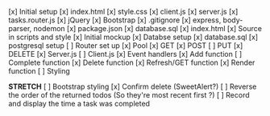 [x] Initial setup
    [x] index.html
    [x] style.css
    [x] client.js
    [x] server.js
    [x] tasks.router.js
    [x] jQuery
    [x] Bootstrap
    [x] .gitignore
    [x] express, body-parser, nodemon
    [x] package.json
    [x] database.sql
[x] index.html
    [x] Source in scripts and style
    [x] Initial mockup
[x] Databse setup
    [x] database.sql
    [x] postgresql setup
[ ] Router set up
    [x] Pool
    [x] GET
    [x] POST
    [ ] PUT
    [x] DELETE
[x] Server.js
[ ] Client.js
    [x] Event handlers
    [x] Add function
    [ ] Complete function
    [x] Delete function
    [x] Refresh/GET function
    [x] Render function
[ ] Styling

**STRETCH**
[ ] Bootstrap styling
[x] Confirm delete (SweetAlert?)
[ ] Reverse the order of the returned todos (So they're most recent first ?)
[ ] Record and display the time a task was completed